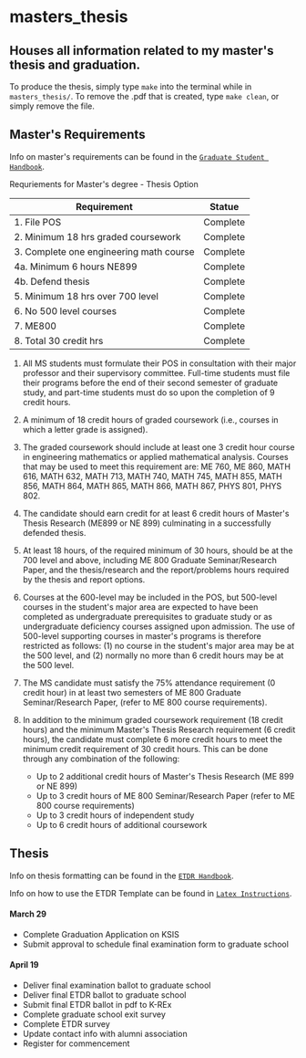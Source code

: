 # masters_thesis
Houses all information related to my master's thesis and graduation.
-----

To produce the thesis, simply type `make` into the terminal while in `masters_thesis/`.
To remove the .pdf that is created, type `make clean`, or simply remove the file.


## Master's Requirements

Info on master's requirements can be found in the [`Graduate Student Handbook`](https://www.mne.k-state.edu/docs/academics/graduate/18-19%20grad%20student%20handbook.pdf).

Requriements for Master's degree - Thesis Option


| Requirement | Statue |
|---|---|
| 1. File POS | Complete |
| 2. Minimum 18 hrs graded coursework | Complete |
| 3. Complete one engineering math course | Complete |
| 4a. Minimum 6 hours NE899| Complete |
| 4b. Defend thesis| Complete |
| 5. Minimum 18 hrs over 700 level | Complete |
| 6. No 500 level courses | Complete |
| 7. ME800 | Complete |
| 8. Total 30 credit hrs | Complete |

1. All MS students must formulate their POS in consultation with their major professor and their supervisory committee. Full-time students must file their programs before the end of their second semester of graduate study, and part-time students must do so upon the completion of 9 credit hours.

2. A minimum of 18 credit hours of graded coursework (i.e., courses in which a letter grade is assigned). 

3. The graded coursework should include at least one 3 credit hour course in engineering mathematics or applied mathematical analysis. Courses that may be used to meet this requirement are: ME 760, ME 860, MATH 616, MATH 632, MATH 713, MATH 740, MATH 745, MATH 855, MATH 856, MATH 864, MATH 865, MATH 866, MATH 867, PHYS 801, PHYS 802.

4. The candidate should earn credit for at least 6 credit hours of Master's Thesis Research (ME899 or NE 899) culminating in a successfully defended thesis.

5. At least 18 hours, of the required minimum of 30 hours, should be at the 700 level and above, including ME 800 Graduate Seminar/Research Paper, and the thesis/research and the report/problems hours required by the thesis and report options.

6. Courses at the 600-level may be included in the POS, but 500-level courses in the student's major area are expected to have been completed as undergraduate prerequisites to graduate study or as undergraduate deficiency courses assigned upon admission. The use of 500-level supporting courses in master's programs is therefore restricted as follows: (1) no course in the student's major area may be at the 500 level, and (2) normally no more than 6 credit hours may be at the 500 level.

7. The MS candidate must satisfy the 75% attendance requirement (0 credit hour) in at least two semesters of ME 800 Graduate Seminar/Research Paper, (refer to ME 800 course requirements).

8. In addition to the minimum graded coursework requirement (18 credit hours) and the minimum Master's Thesis Research requirement (6 credit hours), the candidate must complete 6 more credit hours to meet the minimum credit requirement of 30 credit hours. This can be done through any combination of the following:
    - Up to 2 additional credit hours of Master's Thesis Research (ME 899 or NE 899)
    - Up to 3 credit hours of ME 800 Seminar/Research Paper (refer to ME 800 course requirements)
    - Up to 3 credit hours of independent study 
    - Up to 6 credit hours of additional coursework



## Thesis

Info on thesis formatting can be found in the [`ETDR Handbook`](https://www.k-state.edu/grad/etdr/etdr-handbook.pdf).

Info on how to use the ETDR Template can be found in [`Latex Instructions`](https://www.k-state.edu/grad/etdr/template/Instructions%20for%20Using%20LaTeX%20ETDR%20Template.pdf).


#### March 29
 - Complete Graduation Application on KSIS
 - Submit approval to schedule final examination form to graduate school

#### April 19
 - Deliver final examination ballot to graduate school
 - Deliver final ETDR ballot to graduate school
 - Submit final ETDR ballot in pdf to K-REx
 - Complete graduate school exit survey
 - Complete ETDR survey
 - Update contact info with alumni association
 - Register for commencement
